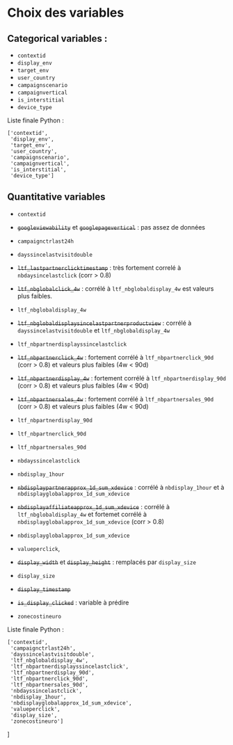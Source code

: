 # Choix des variables

## Categorical variables :

- `contextid`
- `display_env`
- `target_env`
- `user_country`
- `campaignscenario`
- `campaignvertical`
- `is_interstitial`
- `device_type`

Liste finale Python : 
```
['contextid',
 'display_env',
 'target_env',
 'user_country', 
 'campaignscenario',
 'campaignvertical',
 'is_interstitial',
 'device_type']
```

## Quantitative variables

- `contextid`

- ~~`googleviewability`~~ et ~~`googlepagevertical`~~ : pas assez de données

- `campaignctrlast24h`

- `dayssincelastvisitdouble`

- ~~`ltf_lastpartnerclicktimestamp`~~ : très fortement correlé à `nbdaysincelastclick` (corr > 0.8)

- ~~`ltf_nbglobalclick_4w`~~ : corrélé à `ltf_nbglobaldisplay_4w` est valeurs plus faibles.

- `ltf_nbglobaldisplay_4w`

- ~~`ltf_nbglobaldisplaysincelastpartnerproductview`~~  : corrélé à `dayssincelastvisitdouble` et `ltf_nbglobaldisplay_4w`

- `ltf_nbpartnerdisplayssincelastclick`

- ~~`ltf_nbpartnerclick_4w`~~ : fortement corrélé à `ltf_nbpartnerclick_90d` (corr > 0.8) et valeurs plus faibles (4w < 90d)

- ~~`ltf_nbpartnerdisplay_4w`~~ : fortement corrélé à `ltf_nbpartnerdisplay_90d` (corr > 0.8) et valeurs plus faibles (4w < 90d)

- ~~`ltf_nbpartnersales_4w`~~ : fortement corrélé à `ltf_nbpartnersales_90d` (corr > 0.8) et valeurs plus faibles (4w < 90d)

- `ltf_nbpartnerdisplay_90d`

- `ltf_nbpartnerclick_90d`

- `ltf_nbpartnersales_90d`

- `nbdayssincelastclick`

- `nbdisplay_1hour`

- ~~`nbdisplaypartnerapprox_1d_sum_xdevice`~~ : corrélé à `nbdisplay_1hour` et à `nbdisplayglobalapprox_1d_sum_xdevice`

- ~~`nbdisplayaffiliateapprox_1d_sum_xdevice`~~ : corrélé à `ltf_nbglobaldisplay_4w` et fortemet corrélé à `nbdisplayglobalapprox_1d_sum_xdevice` (corr > 0.8)

- `nbdisplayglobalapprox_1d_sum_xdevice`

- `valueperclick`,

- ~~`display_width`~~ et ~~`display_height`~~ : remplacés par `display_size`

- `display_size`

- ~~`display_timestamp`~~

- ~~`is_display_clicked`~~ : variable à prédire

- `zonecostineuro`

Liste finale Python : 
```
['contextid',
 'campaignctrlast24h',
 'dayssincelastvisitdouble',
 'ltf_nbglobaldisplay_4w',
 'ltf_nbpartnerdisplayssincelastclick',
 'ltf_nbpartnerdisplay_90d',
 'ltf_nbpartnerclick_90d',
 'ltf_nbpartnersales_90d',
 'nbdayssincelastclick',
 'nbdisplay_1hour',
 'nbdisplayglobalapprox_1d_sum_xdevice',
 'valueperclick',
 'display_size',
 'zonecostineuro']
```



]
